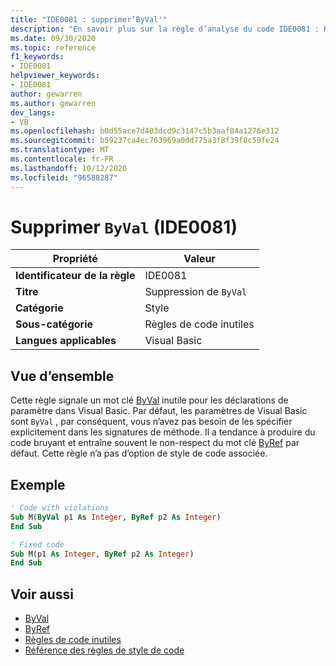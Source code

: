 ```yaml
---
title: "IDE0081 : supprimer’ByVal'"
description: "En savoir plus sur la règle d’analyse du code IDE0081 : Remove’ByVal'"
ms.date: 09/30/2020
ms.topic: reference
f1_keywords:
- IDE0081
helpviewer_keywords:
- IDE0081
author: gewarren
ms.author: gewarren
dev_langs:
- VB
ms.openlocfilehash: b0d55ace7d403dcd9c3147c5b3aaf04a1276e312
ms.sourcegitcommit: b59237ca4ec763969a0dd775a3f8f39f8c59fe24
ms.translationtype: MT
ms.contentlocale: fr-FR
ms.lasthandoff: 10/12/2020
ms.locfileid: "96588287"
---
```

# <a name="remove-byval-ide0081"></a>Supprimer `ByVal` (IDE0081)

|Propriété|Valeur|
|-|-|
| **Identificateur de la règle** | IDE0081 |
| **Titre** | Suppression de `ByVal` |
| **Catégorie** | Style |
| **Sous-catégorie** | Règles de code inutiles |
| **Langues applicables** | Visual Basic |

## <a name="overview"></a>Vue d’ensemble

Cette règle signale un mot clé [ByVal](../../../visual-basic/language-reference/modifiers/byval.md) inutile pour les déclarations de paramètre dans Visual Basic. Par défaut, les paramètres de Visual Basic sont `ByVal` , par conséquent, vous n’avez pas besoin de les spécifier explicitement dans les signatures de méthode. Il a tendance à produire du code bruyant et entraîne souvent le non-respect du mot clé [ByRef](../../../visual-basic/language-reference/modifiers/byref.md) par défaut. Cette règle n’a pas d’option de style de code associée.

## <a name="example"></a>Exemple

```vb
' Code with violations
Sub M(ByVal p1 As Integer, ByRef p2 As Integer)
End Sub

' Fixed code
Sub M(p1 As Integer, ByRef p2 As Integer)
End Sub
```

## <a name="see-also"></a>Voir aussi

- [ByVal](../../../visual-basic/language-reference/modifiers/byval.md)
- [ByRef](../../../visual-basic/language-reference/modifiers/byref.md)
- [Règles de code inutiles](unnecessary-code-rules.md)
- [Référence des règles de style de code](index.md)
